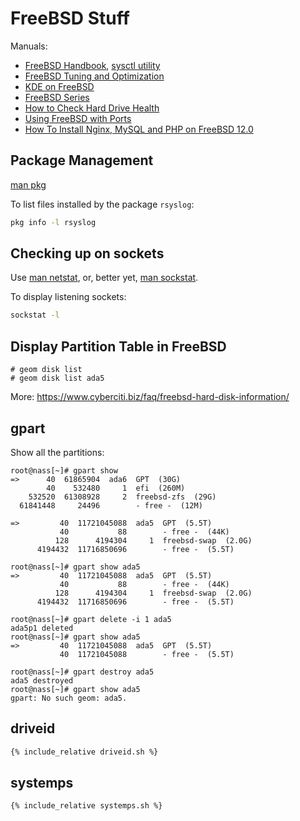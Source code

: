 # FreeBSD Stuff

Manuals:

* [FreeBSD Handbook](https://docs.freebsd.org/en/books/handbook/), [sysctl utility](https://docs.freebsd.org/en/books/handbook/config/#configtuning-sysctl)
* [FreeBSD Tuning and Optimization](https://calomel.org/freebsd_network_tuning.html)
* [KDE on FreeBSD](https://community.kde.org/FreeBSD/Setup)
* [FreeBSD Series](https://vermaden.wordpress.com/)
* [How to Check Hard Drive Health](https://www.osetc.com/en/how-to-check-hard-drive-health-on-freebsd.html)
* [Using FreeBSD with Ports](https://eerielinux.wordpress.com/2019/08/18/using-freebsd-with-ports-1-2-classic-way-with-tools/)
* [How To Install Nginx, MySQL and PHP on FreeBSD 12.0](https://docs.vultr.com/how-to-install-nginx-mysql-and-php-femp-stack-on-freebsd-12-0)

## Package Management

[man pkg](https://man.freebsd.org/cgi/man.cgi?pkg)

To list files installed by the package `rsyslog`:

```sh
pkg info -l rsyslog
```
## Checking up on sockets

Use [man netstat](https://man.freebsd.org/cgi/man.cgi?query=netstat), or,
better yet, [man sockstat](https://man.freebsd.org/cgi/man.cgi?query=sockstat).

To display listening sockets:
```sh
sockstat -l
```

## Display Partition Table in FreeBSD

```console
# geom disk list
# geom disk list ada5
```

More: https://www.cyberciti.biz/faq/freebsd-hard-disk-information/

## gpart

Show all the partitions:

```console
root@nass[~]# gpart show
=>      40  61865904  ada6  GPT  (30G)
        40    532480     1  efi  (260M)
    532520  61308928     2  freebsd-zfs  (29G)
  61841448     24496        - free -  (12M)

=>         40  11721045088  ada5  GPT  (5.5T)
           40           88        - free -  (44K)
          128      4194304     1  freebsd-swap  (2.0G)
      4194432  11716850696        - free -  (5.5T)

root@nass[~]# gpart show ada5
=>         40  11721045088  ada5  GPT  (5.5T)
           40           88        - free -  (44K)
          128      4194304     1  freebsd-swap  (2.0G)
      4194432  11716850696        - free -  (5.5T)

root@nass[~]# gpart delete -i 1 ada5
ada5p1 deleted
root@nass[~]# gpart show ada5
=>         40  11721045088  ada5  GPT  (5.5T)
           40  11721045088        - free -  (5.5T)

root@nass[~]# gpart destroy ada5
ada5 destroyed
root@nass[~]# gpart show ada5
gpart: No such geom: ada5.
```

## driveid

```sh
{% include_relative driveid.sh %}
```

## systemps

```sh
{% include_relative systemps.sh %}
```
